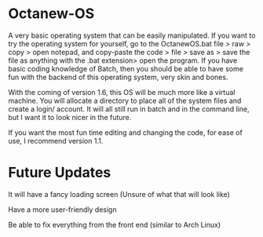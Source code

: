 # Octanew-OS
A very basic operating system that can be easily manipulated.
If you want to try the operating system for yourself, go to the OctanewOS.bat file > raw > copy > open notepad, and copy-paste the code > file > save as > save the file as anything with the .bat extension> open the program.
If you have basic coding knowledge of Batch, then you should be able to have some fun with the backend of this operating system, very skin and bones.

With the coming of version 1.6, this OS will be much more like a virtual machine. You will allocate a directory to place all of the system files and create a login/ account. It will all still run in batch and in the command line, but I want it to look nicer in the future.

If you want the most fun time editing and changing the code, for ease of use, I recommend version 1.1.

# Future Updates

It will have a fancy loading screen (Unsure of what that will look like)

Have a more user-friendly design

Be able to fix everything from the front end (similar to Arch Linux)

